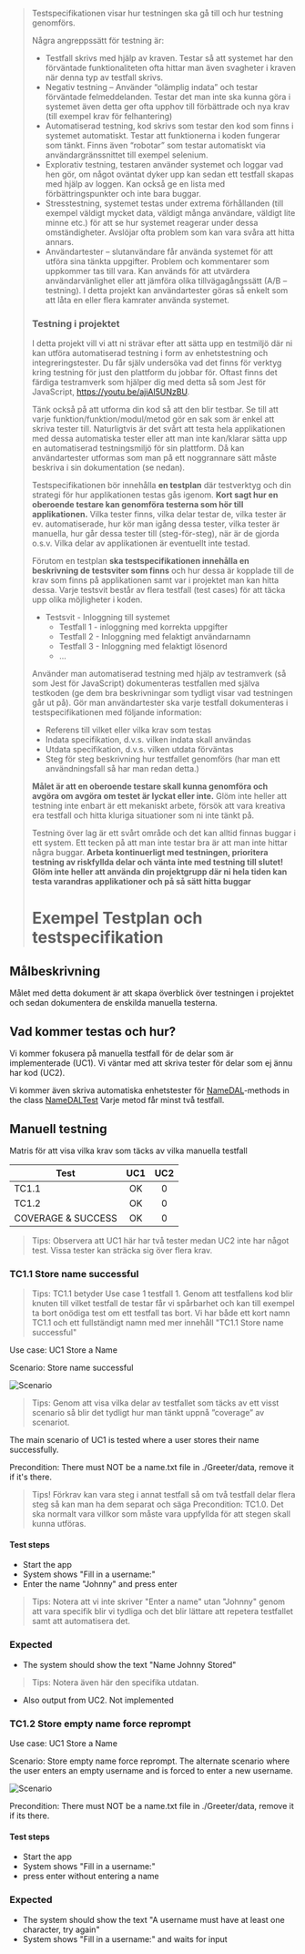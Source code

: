 >Testspecifikationen visar hur testningen ska gå till och hur testning genomförs. 
>
>Några angreppssätt för testning är:
>
>* Testfall skrivs med hjälp av kraven. Testar så att systemet har den förväntade funktionaliteten ofta hittar man även svagheter i kraven när denna typ av testfall skrivs.
>* Negativ testning – Använder “olämplig indata” och testar förväntade felmeddelanden. Testar det man inte ska kunna göra i systemet även detta ger ofta upphov till förbättrade och nya krav (till exempel krav för felhantering)
>* Automatiserad testning, kod skrivs som testar den kod som finns i systemet automatiskt. Testar att funktionerna i koden fungerar som tänkt. Finns även “robotar” som testar automatiskt via användargränssnittet till exempel selenium.
>* Explorativ testning, testaren använder systemet och loggar vad hen gör, om något oväntat dyker upp kan sedan ett testfall skapas med hjälp av loggen. Kan också ge en lista med förbättringspunkter och inte bara buggar.
>* Stresstestning, systemet testas under extrema förhållanden (till exempel väldigt mycket data, väldigt många användare, väldigt lite minne etc.) för att se hur systemet reagerar under dessa omständigheter. Avslöjar ofta problem som kan vara svåra att hitta annars.
>* Användartester – slutanvändare får använda systemet för att utföra sina tänkta uppgifter. Problem och kommentarer som uppkommer tas till vara. Kan används för att utvärdera användarvänlighet eller att jämföra olika tillvägagångssätt (A/B – testning). I detta projekt kan användartester göras så enkelt som att låta en eller flera kamrater använda systemet.
>
>### Testning i projektet
>I detta projekt vill vi att ni strävar efter att sätta upp en testmiljö där ni kan utföra automatiserad testning i form av enhetstestning och integreringstester. Du får själv undersöka vad det finns för verktyg kring testning för just den plattform du jobbar för. Oftast finns det färdiga testramverk som hjälper dig med detta så som Jest för JavaScript, https://youtu.be/ajiAl5UNzBU.
>
>Tänk också på att utforma din kod så att den blir testbar. Se till att varje funktion/funktion/modul/metod gör en sak som är enkel att skriva tester till. Naturligtvis är det svårt att testa hela applikationen med dessa automatiska tester eller att man inte kan/klarar sätta upp en automatiserad testningsmiljö för sin plattform. Då kan användartester utformas som man på ett noggrannare sätt måste beskriva i sin dokumentation (se nedan).
>
>Testspecifikationen bör innehålla **en testplan** där testverktyg och din strategi för hur applikationen testas gås igenom. **Kort sagt hur en oberoende testare kan genomföra testerna som hör till applikationen.** Vilka tester finns, vilka delar testar de, vilka tester är ev. automatiserade, hur kör man igång dessa tester, vilka tester är manuella, hur går dessa tester till (steg-för-steg), när är de gjorda o.s.v. Vilka delar av applikationen är eventuellt inte testad.
>
>Förutom en testplan **ska testspecifikationen innehålla en beskrivning de testsviter som finns** och hur dessa är kopplade till de krav som finns på applikationen samt var i projektet man kan hitta dessa. Varje testsvit består av flera testfall (test cases) för att täcka upp olika möjligheter i koden.
>
>* Testsvit - Inloggning till systemet
>    * Testfall 1 - inloggning med korrekta uppgifter
>    * Testfall 2 - Inloggning med felaktigt användarnamn
>    * Testfall 3 - Inloggning med felaktigt lösenord
>    * ...
>
>Använder man automatiserad testning med hjälp av testramverk (så som Jest för JavaScript) dokumenteras testfallen med själva testkoden (ge dem bra beskrivningar som tydligt visar vad testningen går ut på). Gör man användartester ska varje testfall dokumenteras i testspecifikationen med följande information:
>
>* Referens till vilket eller vilka krav som testas
>* Indata specifikation, d.v.s. vilken indata skall användas
>* Utdata specifikation, d.v.s. vilken utdata förväntas
>* Steg för steg beskrivning hur testfallet genomförs (har man ett användningsfall så har man redan detta.)
>
>**Målet är att en oberoende testare skall kunna genomföra och avgöra om avgöra om testet är lyckat eller inte.** Glöm inte heller att testning inte enbart är ett mekaniskt arbete, försök att vara kreativa era testfall och hitta kluriga situationer som ni inte tänkt på.
>
>Testning över lag är ett svårt område och det kan alltid finnas buggar i ett system. Ett tecken på att man inte testar bra är att man inte hittar några buggar. **Arbeta kontinuerligt med testningen, prioritera testning av riskfyllda delar och vänta inte med testning till slutet! Glöm inte heller att använda din projektgrupp där ni hela tiden kan testa varandras applikationer och på så sätt hitta buggar**
>
># Exempel Testplan och testspecifikation

## Målbeskrivning
Målet med detta dokument är att skapa överblick över testningen i projektet och sedan dokumentera de enskilda manuella testerna. 

## Vad kommer testas och hur?
Vi kommer fokusera på manuella testfall för de delar som är implementerade (UC1). Vi väntar med att skriva tester för delar som ej ännu har kod (UC2). 


Vi kommer även skriva automatiska enhetstester för [NameDAL](https://github.com/dntoll/1dv600/blob/master/Greeter/src/Greetings/NameDAL.java)-methods in the class [NameDALTest](https://github.com/dntoll/1dv600/blob/master/Greeter/tests/Greetings/NameDALTest.java)
Varje metod får minst två testfall.

## Manuell testning

Matris för att visa vilka krav som täcks av vilka manuella testfall

| Test      | UC1 | UC2  | 
| --------- |:----:| :---:|
| TC1.1     | OK | 0    |
| TC1.2     | OK | 0    |
| COVERAGE & SUCCESS   | OK    | 0    |

> Tips: Observera att UC1 här har två tester medan UC2 inte har något test. Vissa tester kan sträcka sig över flera krav. 

### TC1.1 Store name successful
> Tips: TC1.1 betyder Use case 1 testfall 1. Genom att testfallens kod blir knuten till vilket testfall de testar får vi spårbarhet och kan till exempel ta bort onödiga test om ett testfall tas bort. Vi har både ett kort namn TC1.1 och ett fullständigt namn med mer innehåll "TC1.1 Store name successful"

Use case: UC1 Store a Name

Scenario: Store name successful

![Scenario](http://yuml.me/567ad1fe.png)
> Tips: Genom att visa vilka delar av testfallet som täcks av ett visst scenario så blir det tydligt hur man tänkt uppnå ”coverage” av scenariot.

The main scenario of UC1 is tested where a user stores their name successfully. 

Precondition: There must NOT be a name.txt file in ./Greeter/data, remove it if it's there.

> Tips! Förkrav kan vara steg i annat testfall så om två testfall delar flera steg så kan man ha dem separat och säga Precondition: TC1.0. Det ska normalt vara villkor som måste vara uppfyllda för att stegen skall kunna utföras.

#### Test steps
* Start the app
* System shows "Fill in a username:"
* Enter the name "Johnny" and press enter
> Tips: Notera att vi inte skriver "Enter a name" utan "Johnny" genom att vara specifik blir vi tydliga och det blir lättare att repetera testfallet samt att automatisera det. 

### Expected 
* The system should show the text "Name Johnny Stored" 
> Tips: Notera även här den specifika utdatan.
* Also output from UC2. Not implemented

### TC1.2 Store empty name force reprompt
Use case: UC1 Store a Name

Scenario: Store empty name force reprompt. The alternate scenario where the user enters an empty username and is forced to enter a new username.

![Scenario](http://yuml.me/ad6e0e55.png)

Precondition: There must NOT be a name.txt file in ./Greeter/data, remove it if its there.

#### Test steps
* Start the app
* System shows "Fill in a username:"
* press enter without entering a name

### Expected 
* The system should show the text "A username must have at least one character, try again" 
* System shows "Fill in a username:" and waits for input
